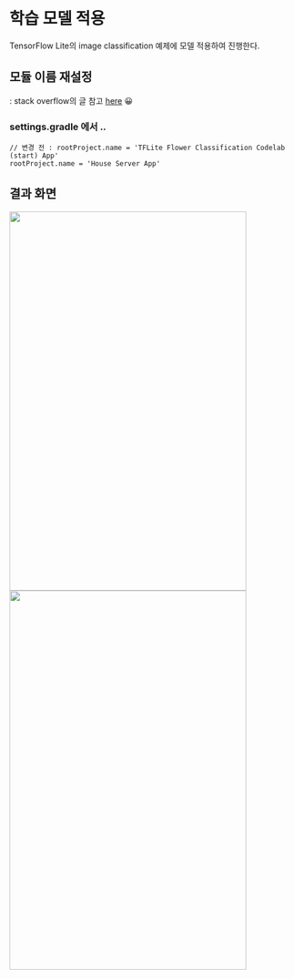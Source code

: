 # 학습 모델 적용
TensorFlow Lite의 image classification 예제에 모델 적용하여 진행한다.
## 모듈 이름 재설정
: stack overflow의 글 참고 [here](https://stackoverflow.com/questions/38886417/rename-root-module-in-android-studio) 😀

### settings.gradle 에서 ..
```
// 변경 전 : rootProject.name = 'TFLite Flower Classification Codelab (start) App'
rootProject.name = 'House Server App'
```
## 결과 화면
<img src="https://user-images.githubusercontent.com/47620950/137278682-8073ea80-ea35-4fab-8fa6-166d1e91d404.PNG" width=416 height=666> <img src="https://user-images.githubusercontent.com/47620950/137279086-a4a6987d-bf30-4ad4-96a8-35ef0b856d8c.PNG" width=416 height=666>
